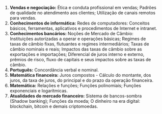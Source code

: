 1. **Vendas e negociação:** Ética e conduta profissional em vendas; Padrões de qualidade no atendimento aos clientes; Utilização de canais remotos para vendas.
2. **Conhecimentos de informática:** Redes de computadores: Conceitos básicos, ferramentas, aplicativos e procedimentos de Internet e intranet.
3. **Conhecimentos bancários:** Noções de Mercado de Câmbio: Instituições autorizadas a operar e operações básicas; Regimes de taxas de câmbio fixas, flutuantes e regimes intermediários; Taxas de câmbio nominais e reais; Impactos das taxas de câmbio sobre as exportações e importações; Diferencial de juros interno e externo, prêmios de risco, fluxo de capitais e seus impactos sobre as taxas de câmbio.
4. **Português:** Concordância verbal e nominal.
5. **Matemática financeira:** Juros compostos - Cálculo do montante, dos juros, da taxa de juros, do principal e do prazo da operação financeira.
6. **Matemática:** Relações e funções; Funções polinomiais; Funções exponenciais e logarítmicas.
7. **Atualidades do mercado financeiro:** Sistema de bancos-sombra (Shadow banking); Funções da moeda; O dinheiro na era digital: blockchain, bitcoin e demais criptomoedas.
